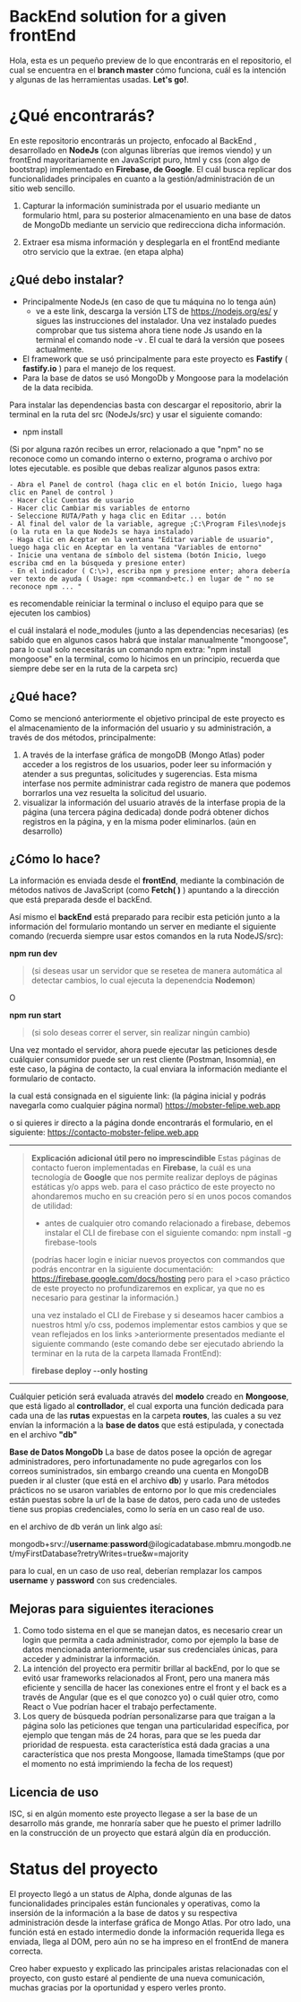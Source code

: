 # BackEnd solution for a given frontEnd

Hola, esta es un pequeño preview de lo que encontrarás en el repositorio, el cual se encuentra en el **branch master** cómo funciona, cuál es la intención y algunas de las herramientas usadas. **Let's go!**. 

# ¿Qué encontrarás?

En este repositorio encontrarás un projecto, enfocado al BackEnd , desarrollado en **NodeJs** (con algunas librerías que iremos viendo) y un frontEnd mayoritariamente en JavaScript puro, html y css (con algo de bootstrap) implementado en **Firebase, de Google**. El cuál busca replicar dos funcionalidades principales en cuanto a la gestión/administración de un sitio web sencillo.
1. Capturar la información suministrada por el usuario mediante un formulario html, para su posterior almacenamiento en una base de datos de MongoDb mediante un servicio que redirecciona dicha información.

2. Extraer esa misma información y desplegarla en el frontEnd mediante otro servicio que la extrae. (en etapa alpha)

## ¿Qué debo instalar?

- Principalmente NodeJs (en caso de que tu máquina no lo tenga aún)
  - ve a este link, descarga la versión LTS de https://nodejs.org/es/ y sigues las instrucciones del instalador. Una vez instalado puedes comprobar que tus sistema ahora tiene node Js usando en la terminal el comando node -v . El cual te dará la versión que posees actualmente.
- El framework que se usó principalmente para este proyecto es **Fastify** ( **fastify.io** ) para el manejo de los request.
- Para la base de datos  se usó MongoDb y Mongoose para la modelación de la data recibida.

Para instalar las dependencias basta con descargar el repositorio, abrir la terminal en la ruta del src (NodeJs/src) y usar el siguiente comando:

- npm install

(Si por alguna razón recibes un error, relacionado a que "npm" no se reconoce como un comando interno o externo, programa o archivo por lotes ejecutable. es posible que debas realizar algunos pasos extra:


    - Abra el Panel de control (haga clic en el botón Inicio, luego haga clic en Panel de control )
    - Hacer clic Cuentas de usuario
    - Hacer clic Cambiar mis variables de entorno
    - Seleccione RUTA/Path y haga clic en Editar ... botón
    - Al final del valor de la variable, agregue ;C:\Program Files\nodejs (o la ruta en la que NodeJs se haya instalado)
    - Haga clic en Aceptar en la ventana "Editar variable de usuario", luego haga clic en Aceptar en la ventana "Variables de entorno"
    - Inicie una ventana de símbolo del sistema (botón Inicio, luego escriba cmd en la búsqueda y presione enter)
    - En el indicador ( C:\>), escriba npm y presione enter; ahora debería ver texto de ayuda ( Usage: npm <command>etc.) en lugar de " no se reconoce npm ... "

es recomendable reiniciar la terminal o incluso el equipo para que se ejecuten los cambios)

el cuál instalará el node_modules (junto a las dependencias necesarias)
    (es sabido que en algunos casos habrá que instalar manualmente "mongoose", para lo cual solo necesitarás un comando npm extra:
    "npm install mongoose" en la terminal, como lo hicimos en un principio, recuerda que siempre debe ser en la ruta de la carpeta src)

## ¿Qué hace?

Como se mencionó anteriormente el objetivo principal de este proyecto es el almacenamiento de la información del usuario y su administración, a través de dos métodos, principalmente:
1. A través de la interfase gráfica de mongoDB (Mongo Atlas) poder acceder a los registros de los usuarios, poder leer su información y atender a sus preguntas, solicitudes y sugerencias. Esta misma interfase nos permite administrar cada registro de manera que podemos borrarlos una vez resuelta la solicitud del usuario.
2. visualizar la información del usuario através de la interfase propia de la página (una tercera página dedicada) donde podrá obtener dichos registros en la página, y en la misma poder eliminarlos. (aún en desarrollo)

## ¿Cómo lo hace?

La información es enviada desde el **frontEnd**, mediante la combinación de métodos nativos de JavaScript (como **Fetch( )** ) apuntando a la dirección que está preparada desde el backEnd.

Así mismo el **backEnd** está preparado para recibir esta petición junto a la información del formulario montando un server en mediante el siguiente comando (recuerda siempre usar estos comandos en la ruta NodeJS/src):

**npm run dev** 
>(si deseas usar un servidor que se resetea de manera automática al detectar cambios, lo cual ejecuta la depenendcia **Nodemon**)

O

**npm run start**
> (si solo deseas correr el server, sin realizar ningún cambio)

Una vez montado el servidor, ahora puede ejecutar las peticiones desde cuálquier consumidor puede ser un rest cliente (Postman, Insomnia), en este caso, la página de contacto, la cual enviara la información mediante el formulario de contacto.

la cual está consignada en el siguiente link:
(la página inicial y podrás navegarla como cualquier página normal)
https://mobster-felipe.web.app

o si quieres ir directo a la página donde encontrarás el formulario, en el siguiente:
https://contacto-mobster-felipe.web.app

---
>**Explicación adicional útil pero no imprescindible**
>Estas páginas de contacto fueron implementadas en **Firebase**, la cuál es una tecnología de **Google** que nos permite realizar deploys de páginas estáticas y/o apps web.
>para el caso práctico de este proyecto no ahondaremos mucho en su creación pero sí en unos pocos comandos de utilidad:
> - antes de cualquier otro comando relacionado a firebase, debemos instalar el CLI de firebase con el siguiente comando:
>   npm install -g firebase-tools
 >   
>(podrías hacer login e iniciar nuevos proyectos con commandos que podrás encontrar en la siguiente documentación: https://firebase.google.com/docs/hosting pero para el >caso práctico de este proyecto no profundizaremos en explicar, ya que no es necesario para gestinar la información.)
 >
>una vez instalado el CLI de Firebase y si deseamos hacer cambios a nuestros html y/o css, podemos implementar estos cambios y que se vean reflejados en los links >anteriormente presentados mediante el siguiente commando (este comando debe ser ejecutado abriendo la terminar en la ruta de la carpeta llamada FrontEnd):
>
>    **firebase deploy --only hosting**
---

Cuálquier petición será evaluada através del **modelo** creado en **Mongoose**, que está ligado al **controllador**, el cual exporta una función dedicada para cada una de las **rutas** expuestas en la carpeta **routes**, las cuales a su vez envían la información a la **base de datos** que está estipulada, y conectada en el archivo **"db"**


**Base de Datos MongoDb**
La base de datos posee la opción de agregar administradores, pero infortunadamente no pude agregarlos con los correos suministrados, sin embargo creando una cuenta en MongoDB pueden ir al cluster (que está en el archivo **db**) y usarlo. Para métodos prácticos no se usaron variables de entorno por lo que mis credenciales están puestas sobre la url de la base de datos, pero cada uno de ustedes tiene sus propias credenciales, como lo sería en un caso real de uso.

en el archivo de db verán un link algo así:

mongodb+srv://**username**:**password**@ilogicadatabase.mbmru.mongodb.net/myFirstDatabase?retryWrites=true&w=majority

para lo cual, en un caso de uso real, deberían remplazar los campos **username** y **password** con sus credenciales.

## Mejoras para siguientes iteraciones

1. Como todo sistema en el que se manejan datos, es necesario crear un login que permita a cada administrador,  como por ejemplo la base de datos mencionada anteriormente, usar sus credenciales únicas, para acceder y administrar la información.
2. La intención del proyecto era permitir brillar al backEnd, por lo que se evitó usar frameworks relacionados al Front, pero una manera más eficiente y sencilla de hacer las conexiones entre el front y el back es a través de Angular (que es el que conozco yo) o cuál quier otro, como React o Vue podrían hacer el trabajo perfectamente.
3. Los query de búsqueda podrían personalizarse para que traigan a la página solo las peticiones que tengan una particularidad específica, por ejemplo que tengan más de 24 horas, para que se les pueda dar prioridad de respuesta. esta característica está dada gracias a una característica que nos presta Mongoose, llamada timeStamps (que por el momento no está imprimiendo la fecha de los request)

## Licencia de uso

ISC, si en algún momento este proyecto llegase a ser la base de un desarrollo más grande, me honraría saber que he puesto el primer ladrillo en la construcción de un proyecto que estará algún día en producción.


# Status del proyecto

El proyecto llegó a un status de Alpha, donde algunas de las funcionalidades principales están funcionales y operativas, como la insersión de la información a la base de datos y su respectiva administración desde la interfase gráfica de Mongo Atlas.
Por otro lado, una función está en estado intermedio donde la información requerida llega es enviada, llega al DOM, pero aún no se ha impreso en el frontEnd de manera correcta.

Creo haber expuesto y explicado las principales aristas relacionadas con el proyecto, con gusto estaré al pendiente de una nueva comunicación, muchas gracias por la oportunidad y espero verles pronto.

